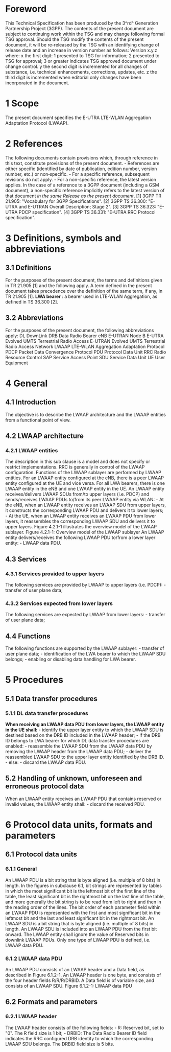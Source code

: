 # Foreword
This Technical Specification has been produced by the 3^rd^ Generation
Partnership Project (3GPP).
The contents of the present document are subject to continuing work within the
TSG and may change following formal TSG approval. Should the TSG modify the
contents of the present document, it will be re-released by the TSG with an
identifying change of release date and an increase in version number as
follows:
Version x.y.z
where:
x the first digit:
1 presented to TSG for information;
2 presented to TSG for approval;
3 or greater indicates TSG approved document under change control.
y the second digit is incremented for all changes of substance, i.e. technical
enhancements, corrections, updates, etc.
z the third digit is incremented when editorial only changes have been
incorporated in the document.
# 1 Scope
The present document specifies the E-UTRA LTE-WLAN Aggregation Adaptation
Protocol (LWAAP).
# 2 References
The following documents contain provisions which, through reference in this
text, constitute provisions of the present document.
\- References are either specific (identified by date of publication, edition
number, version number, etc.) or non‑specific.
\- For a specific reference, subsequent revisions do not apply.
\- For a non-specific reference, the latest version applies. In the case of a
reference to a 3GPP document (including a GSM document), a non-specific
reference implicitly refers to the latest version of that document _in the
same Release as the present document_.
[1] 3GPP TR 21.905: \"Vocabulary for 3GPP Specifications\".
[2] 3GPP TS 36.300: \"E-UTRA and E-UTRAN Overall Description; Stage 2\".
[3] 3GPP TS 36.323: \"E-UTRA PDCP specification\".
[4] 3GPP TS 36.331: \"E-UTRA RRC Protocol specification\".
# 3 Definitions, symbols and abbreviations
## 3.1 Definitions
For the purposes of the present document, the terms and definitions given in
TR 21.905 [1] and the following apply. A term defined in the present document
takes precedence over the definition of the same term, if any, in TR 21.905
[1].
**LWA bearer** : a bearer used in LTE-WLAN Aggregation, as defined in TS
36.300 [2].
## 3.2 Abbreviations
For the purposes of the present document, the following abbreviations apply:
DL DownLink
DRB Data Radio Bearer
eNB E-UTRAN Node B
E-UTRA Evolved UMTS Terrestrial Radio Access
E-UTRAN Evolved UMTS Terrestrial Radio Access Network
LWAAP LTE-WLAN Aggregation Adaptation Protocol
PDCP Packet Data Convergence Protocol
PDU Protocol Data Unit
RRC Radio Resource Control
SAP Service Access Point
SDU Service Data Unit
UE User Equipment
# 4 General
## 4.1 Introduction
The objective is to describe the LWAAP architecture and the LWAAP entities
from a functional point of view.
## 4.2 LWAAP architecture
### 4.2.1 LWAAP entities
The description in this sub clause is a model and does not specify or restrict
implementations.
RRC is generally in control of the LWAAP configuration.
Functions of the LWAAP sublayer are performed by LWAAP entities. For an LWAAP
entity configured at the eNB, there is a peer LWAAP entity configured at the
UE and vice versa. For all LWA bearers, there is one LWAAP entity in the eNB
and one LWAAP entity in the UE.
An LWAAP entity receives/delivers LWAAP SDUs from/to upper layers (i.e. PDCP)
and sends/receives LWAAP PDUs to/from its peer LWAAP entity via WLAN:
\- At the eNB, when an LWAAP entity receives an LWAAP SDU from upper layers,
it constructs the corresponding LWAAP PDU and delivers it to lower layers;
\- At the UE, when an LWAAP entity receives an LWAAP PDU from lower layers, it
reassembles the corresponding LWAAP SDU and delivers it to upper layers.
Figure 4.2.1-1 illustrates the overview model of the LWAAP sublayer.
Figure 4.2.1-1: Overview model of the LWAAP sublayer
An LWAAP entity delivers/receives the following LWAAP PDU to/from a lower
layer entity:
\- LWAAP data PDU.
## 4.3 Services
### 4.3.1 Services provided to upper layers
The following services are provided by LWAAP to upper layers (i.e. PDCP):
\- transfer of user plane data;
### 4.3.2 Services expected from lower layers
The following services are expected by LWAAP from lower layers:
\- transfer of user plane data;
## 4.4 Functions
The following functions are supported by the LWAAP sublayer:
\- transfer of user plane data;
\- identification of the LWA bearer to which the LWAAP SDU belongs;
\- enabling or disabling data handling for LWA bearer.
# 5 Procedures
## 5.1 Data transfer procedures
### **5.1.1 DL data transfer procedures**
**When receiving an LWAAP data PDU from lower layers, the LWAAP entity in the
UE shall:**
\- identify the upper layer entity to which the LWAAP SDU is destined based on
the DRB ID included in the LWAAP header;
\- if the DRB ID belongs to LWA bearer for which DL data transfer procedures
are enabled:
\- reassemble the LWAAP SDU from the LWAAP data PDU by removing the LWAAP
header from the LWAAP data PDU;
\- deliver the reassembled LWAAP SDU to the upper layer entity identified by
the DRB ID.
\- else:
\- discard the LWAAP data PDU.
## 5.2 Handling of unknown, unforeseen and erroneous protocol data
When an LWAAP entity receives an LWAAP PDU that contains reserved or invalid
values, the LWAAP entity shall:
\- discard the received PDU.
# 6 Protocol data units, formats and parameters
## 6.1 Protocol data units
### 6.1.1 General
An LWAAP PDU is a bit string that is byte aligned (i.e. multiple of 8 bits) in
length. In the figures in subclause 6.1, bit strings are represented by tables
in which the most significant bit is the leftmost bit of the first line of the
table, the least significant bit is the rightmost bit on the last line of the
table, and more generally the bit string is to be read from left to right and
then in the reading order of the lines. The bit order of each parameter field
within an LWAAP PDU is represented with the first and most significant bit in
the leftmost bit and the last and least significant bit in the rightmost bit.
An LWAAP SDU is a bit string that is byte aligned (i.e. multiple of 8 bits) in
length. An LWAAP SDU is included into an LWAAP PDU from the first bit onward.
The LWAAP entity shall ignore the value of Reserved bits in downlink LWAAP
PDUs.
Only one type of LWAAP PDU is defined, i.e. LWAAP data PDU.
### 6.1.2 LWAAP data PDU
An LWAAP PDU consists of an LWAAP header and a Data field, as described in
Figure 6.1.2-1.
An LWAAP header is one byte, and consists of the four header fields
R/R/R/DRBID.
A Data field is of variable size, and consists of an LWAAP SDU.
Figure 6.1.2-1: LWAAP data PDU
## 6.2 Formats and parameters
### 6.2.1 LWAAP header
The LWAAP header consists of the following fields:
\- R: Reserved bit, set to \"0\". The R field size is 1 bit;
\- DRBID: The Data Radio Bearer ID field indicates the RRC configured DRB
identity to which the corresponding LWAAP SDU belongs. The DRBID field size is
5 bits.
#